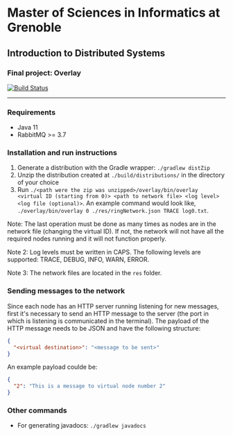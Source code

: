 # Master of Sciences in Informatics at Grenoble
## Introduction to Distributed Systems
### Final project: Overlay

[![Build Status](https://travis-ci.com/manuporto/mosig-ids-project.svg?token=jPjbUCGgpHyA6zpLgNLq&branch=master)](https://travis-ci.com/manuporto/mosig-ids-project)

---

### Requirements
* Java 11
* RabbitMQ >= 3.7

### Installation and run instructions
1. Generate a distribution with the Gradle wrapper: `./gradlew distZip`
2. Unzip the distribution created at `./build/distributions/` in the directory of your choice
3. Run `./<path were the zip was unzipped>/overlay/bin/overlay <virtual ID (starting from 0)> <path to network file> <log level> <log file (optional)>`. An example command would look like, `./overlay/bin/overlay 0 ./res/ringNetwork.json TRACE log0.txt`.

Note: The last operation must be done as many times as nodes are in the network file (changing the virtual ID). If not, the network will not have all the required nodes running and it will not function properly.

Note 2: Log levels must be written in CAPS. The following levels are supported: TRACE, DEBUG, INFO, WARN, ERROR.

Note 3: The network files are located in the `res` folder.

### Sending messages to the network
Since each node has an HTTP server running listening for new messages, first it's necessary to send an HTTP message to the server (the port in which is listening is communicated in the terminal). The payload of the HTTP message needs to be JSON and have the following structure:

```json
{
  "<virtual destination>": "<message to be sent>"
}
```
An example payload coulde be:

```json
{
  "2": "This is a message to virtual node number 2"
}
```

### Other commands
* For generating javadocs: `./gradlew javadocs`
